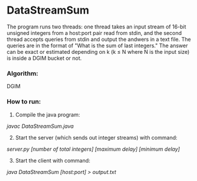 # DataStreamSum

The program runs two threads: one thread takes an input stream of 16-bit unsigned integers from a host:port pair read from stdin, 
and the second thread accepts queries from stdin and output the andwers in a text file. 
The queries are in the format of "What is the sum of last <k> integers."
The answer can be exact or estimated
depending on k (k ≤ N where N is the input size) is inside a DGIM bucket
or not.


### Algorithm: 

DGIM

### How to run:
1. Compile the java program: 

*javac DataStreamSum.java*

2. Start the server (which sends out integer streams) with command: 

*server.py [number of total integers] [maximum delay] [minimum delay]*

3. Start the client with command:

*java DataStreamSum [host:port] > output.txt*
